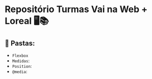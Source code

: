 # Repositório Turmas Vai na Web + Loreal 🖥️📚

## 🔨 Pastas:
- `Flexbox`
- `Medidas`:
- `Position`:
- `@media`:
##
